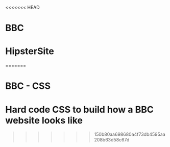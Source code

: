 <<<<<<< HEAD
# BBC
# HipsterSite
=======
# BBC - CSS
# Hard code CSS to build how a BBC website looks like
>>>>>>> 150b80aa698680a4f73db4595aa208b63d58c67d
